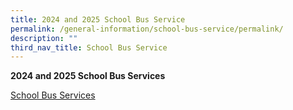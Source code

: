 ```yaml
---
title: 2024 and 2025 School Bus Service
permalink: /general-information/school-bus-service/permalink/
description: ""
third_nav_title: School Bus Service
---
```

**2024 and 2025 School Bus Services**

[School Bus Services](/files/2024-2025%20school%20bus%20operator%20awarded.pdf)